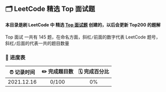 ## 🗂 LeetCode 精选 Top 面试题

#### 本目录是刷 LeetCode 中 精选 [Top 面试题](https://leetcode-cn.com/problem-list/2ckc81c/) 创建的，以后会更新 Top200 的题解   
Top 面试 一共有 145 题，在命名方面，斜杠```/```前面的数字代表 LeetCode 题号，斜杠```/```后面的代表一共的题目数量

###  📅 进度表

| ⏰ 记录时间 | ✏️ 完成题目数 | 🗓 完成百分比 |
| :--------: | :----------: | :----------: |
| 2021.12.16 |    0/100    |     0%      |
